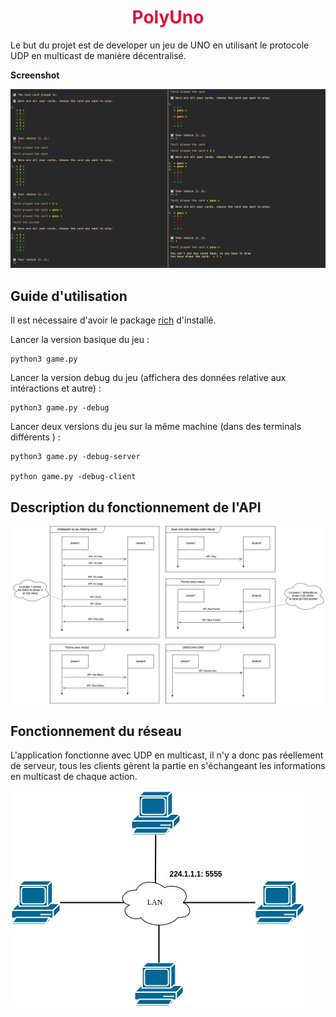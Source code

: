 <h1 align="center" style="color: #DC143CFF">PolyUno</h1>

Le but du projet est de developer un jeu de UNO en utilisant le protocole UDP en multicast de manière décentralisé.

__Screenshot__

![Screenshot](./screenshot.png)

## Guide d'utilisation

Il est nécessaire d'avoir le package [rich](https://github.com/Textualize/rich) d'installé.

Lancer la version basique du jeu :

    python3 game.py

Lancer la version debug du jeu (affichera des données relative aux intéractions et autre) :

    python3 game.py -debug

Lancer deux versions du jeu sur la même machine (dans des terminals différents ) :

    python3 game.py -debug-server

    python game.py -debug-client

## Description du fonctionnement de l'API

![UML](./UML/sequence.jpg)

## Fonctionnement du réseau

L'application fonctionne avec UDP en multicast, il n'y a donc pas réellement de serveur, tous les clients gèrent la partie en s'échangeant les informations en multicast de chaque action.

![Réseau](./UML/reseau.jpg)
